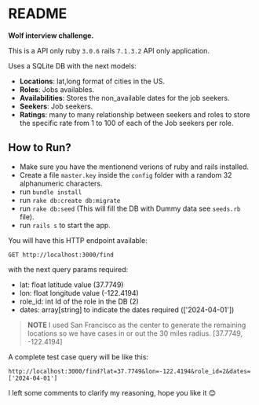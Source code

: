 # README

**Wolf interview challenge.**

This is a API only ruby `3.0.6` rails `7.1.3.2` API only application.

Uses a SQLite DB with the next models:

- **Locations**: lat,long format of cities in the US.
- **Roles**: Jobs availables.
- **Availabilities**: Stores the non_available dates for the job seekers.
- **Seekers**: Job seekers.
- **Ratings**: many to many relationship between seekers and roles to store the specific rate from 1 to 100 of each of the Job seekers per role.


## How to Run?

- Make sure you have the mentionend verions of ruby and rails installed.
- Create a file `master.key` inside the `config` folder with a random 32 alphanumeric characters.
- run `bundle install`
- run `rake db:create db:migrate`
- run `rake db:seed` (This will fill the DB with Dummy data see `seeds.rb` file).
- run `rails s` to start the app.

You will have this HTTP endpoint available:
```
GET http://localhost:3000/find
```
with the next query params required:
- lat: float latitude value (37.7749)
- lon: float longitude value (-122.4194)
- role_id: int Id of the role in the DB (2)
- dates: array[string] to indicate the dates required (['2024-04-01'])

> **NOTE** I used San Francisco as the center to generate the remaining locations so we have cases in or out the 30 miles radius. [37.7749, -122.4194]

A complete test case query will be like this:
```
http://localhost:3000/find?lat=37.7749&lon=-122.4194&role_id=2&dates=['2024-04-01']
```

I left some comments to clarify my reasoning, hope you like it 😊
